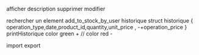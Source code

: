 afficher description
supprimer 
modifier 

rechercher un element
add_to_stock_by_user 
historique 
    struct historique {
        operation_type,date,product_id,quantity,unit_price , -+operation_price
    }
    printHistorique color green + // color red -

import
export

